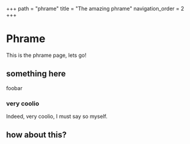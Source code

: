 +++
path = "phrame"
title = "The amazing phrame"
navigation_order = 2
+++

# Phrame

This is the phrame page, lets go!

## something here

foobar

### very coolio

Indeed, very coolio, I must say so myself.

## how about this?